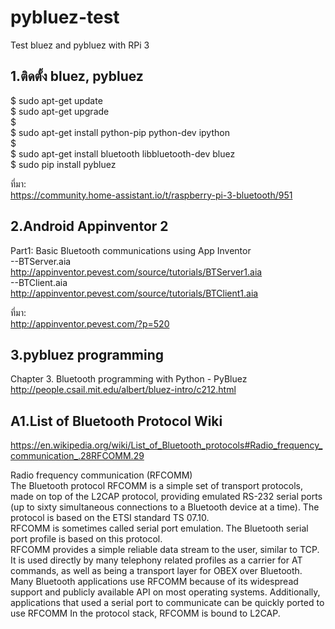 # pybluez-test
Test bluez and pybluez with RPi 3  

1.ติดตั้ง bluez, pybluez  
----------------------------------  
$ sudo apt-get update  
$ sudo apt-get upgrade  
$  
$ sudo apt-get install python-pip python-dev ipython  
$  
$ sudo apt-get install bluetooth libbluetooth-dev bluez  
$ sudo pip install pybluez  
  
ที่มา:   
https://community.home-assistant.io/t/raspberry-pi-3-bluetooth/951  
  
  
2.Android Appinventor 2  
----------------------------------  
Part1: Basic Bluetooth communications using App Inventor  
--BTServer.aia   
 http://appinventor.pevest.com/source/tutorials/BTServer1.aia  
--BTClient.aia  
 http://appinventor.pevest.com/source/tutorials/BTClient1.aia  
  
ที่มา:    
http://appinventor.pevest.com/?p=520   

3.pybluez programming  
----------------------------------  
Chapter 3. Bluetooth programming with Python - PyBluez  
http://people.csail.mit.edu/albert/bluez-intro/c212.html  


A1.List of Bluetooth Protocol Wiki  
------------------------------------  
https://en.wikipedia.org/wiki/List_of_Bluetooth_protocols#Radio_frequency_communication_.28RFCOMM.29  

Radio frequency communication (RFCOMM)  
The Bluetooth protocol RFCOMM is a simple set of transport protocols, made on top of the L2CAP protocol, providing emulated RS-232 serial ports (up to sixty simultaneous connections to a Bluetooth device at a time). The protocol is based on the ETSI standard TS 07.10.  
RFCOMM is sometimes called serial port emulation. The Bluetooth serial port profile is based on this protocol.  
RFCOMM provides a simple reliable data stream to the user, similar to TCP. It is used directly by many telephony related profiles as a carrier for AT commands, as well as being a transport layer for OBEX over Bluetooth.  
Many Bluetooth applications use RFCOMM because of its widespread support and publicly available API on most operating systems. Additionally, applications that used a serial port to communicate can be quickly ported to use RFCOMM
In the protocol stack, RFCOMM is bound to L2CAP.  



